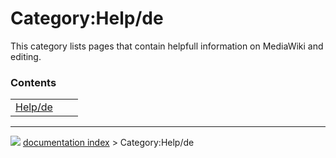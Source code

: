# Category:Help/de
This category lists pages that contain helpfull information on MediaWiki and editing.

### Contents

|     |     |     |
| --- | --- | --- |
| [Help/de](wiki/Help/de.md) |



---
![](images/Right_arrow.png) [documentation index](../README.md) > Category:Help/de
